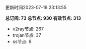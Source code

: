更新时间2023-07-19 23:13:55

**总订阅: 73**
**总节点: 930**
**有效节点: 313**
- v2ray节点: 267
- trojan节点: 37
- ss节点: 9
